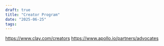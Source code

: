 ```yaml
---
draft: true
title: "Creator Program"
date: "2025-06-25"
tags: 
---
```

https://www.clay.com/creators
https://www.apollo.io/partners/advocates